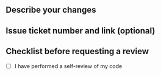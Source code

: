 ## Describe your changes

## Issue ticket number and link (optional)

## Checklist before requesting a review

- [ ] I have performed a self-review of my code

